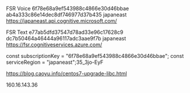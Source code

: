 FSR Voice
6f78e68a9ef543988c4866e30d46bbae
ab4a333c86e14dec8df746977d37b435
japaneast
https://japaneast.api.cognitive.microsoft.com/

FSR Text
e77ab5dfd37547d78ad33e96c17628c9
dc7b50464a46444a96117adc3aae9f7b
japaneast
https://fsr.cognitiveservices.azure.com/

const subscriptionKey = "6f78e68a9ef543988c4866e30d46bbae";
const serviceRegion = "japaneast";35_3jo-EyF

https://blog.caoyu.info/centos7-upgrade-libc.html

160.16.143.36
